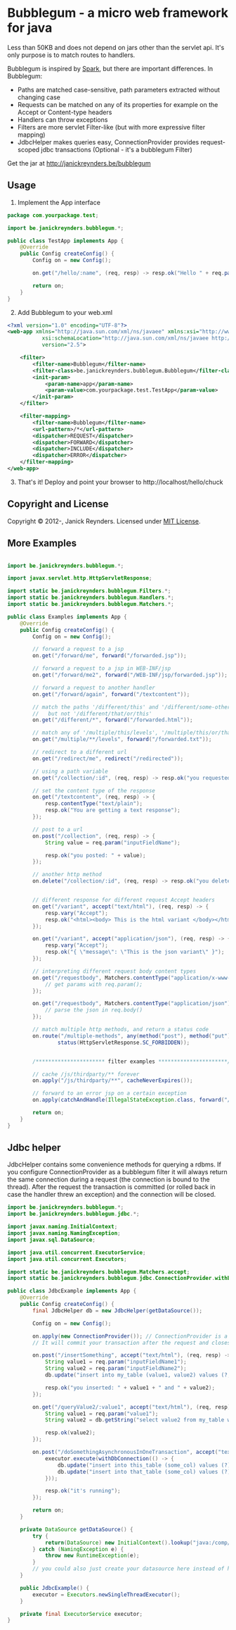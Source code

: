 Bubblegum - a micro web framework for java
==========================================

Less than 50KB and does not depend on jars other than the servlet api.
It's only purpose is to match routes to handlers.

Bubblegum is inspired by [Spark], but there are important differences. In Bubblegum:
- Paths are matched case-sensitive, path parameters extracted without changing case
- Requests can be matched on any of its properties for example on the Accept or Content-type headers
- Handlers can throw exceptions
- Filters are more servlet Filter-like (but with more expressive filter mapping)
- JdbcHelper makes queries easy, ConnectionProvider provides request-scoped jdbc transactions (Optional - it's a bubblegum Filter)

Get the jar at <http://janickreynders.be/bubblegum>


Usage
-----

1) Implement the App interface

```java
package com.yourpackage.test;

import be.janickreynders.bubblegum.*;

public class TestApp implements App {
    @Override
    public Config createConfig() {
        Config on = new Config();

        on.get("/hello/:name", (req, resp) -> resp.ok("Hello " + req.param("name") + "!"));

        return on;
    }
}
```

2) Add Bubblegum to your web.xml

```xml
<?xml version="1.0" encoding="UTF-8"?>
<web-app xmlns="http://java.sun.com/xml/ns/javaee" xmlns:xsi="http://www.w3.org/2001/XMLSchema-instance"
           xsi:schemaLocation="http://java.sun.com/xml/ns/javaee http://java.sun.com/xml/ns/javaee/web-app_2_5.xsd"
           version="2.5">

    <filter>
        <filter-name>Bubblegum</filter-name>
        <filter-class>be.janickreynders.bubblegum.Bubblegum</filter-class>
        <init-param>
            <param-name>app</param-name>
            <param-value>com.yourpackage.test.TestApp</param-value>
        </init-param>
    </filter>

    <filter-mapping>
        <filter-name>Bubblegum</filter-name>
        <url-pattern>/*</url-pattern>
        <dispatcher>REQUEST</dispatcher>
        <dispatcher>FORWARD</dispatcher>
        <dispatcher>INCLUDE</dispatcher>
        <dispatcher>ERROR</dispatcher>
    </filter-mapping>
</web-app>
```

3) That's it! Deploy and point your browser to http://localhost/hello/chuck

Copyright and License
---------------------
Copyright &copy; 2012-, Janick Reynders. Licensed under [MIT License].


More Examples
-------------

```java

import be.janickreynders.bubblegum.*;

import javax.servlet.http.HttpServletResponse;

import static be.janickreynders.bubblegum.Filters.*;
import static be.janickreynders.bubblegum.Handlers.*;
import static be.janickreynders.bubblegum.Matchers.*;

public class Examples implements App {
    @Override
    public Config createConfig() {
        Config on = new Config();

        // forward a request to a jsp
        on.get("/forward/me", forward("/forwarded.jsp"));

        // forward a request to a jsp in WEB-INF/jsp
        on.get("/forward/me2", forward("/WEB-INF/jsp/forwarded.jsp"));

        // forward a request to another handler
        on.get("/forward/again", forward("/textcontent"));

        // match the paths '/different/this' and '/different/some-other-thing'
        //   but not '/different/that/or/this'
        on.get("/different/*", forward("/forwarded.html"));

        // match any of '/multiple/this/levels', '/multiple/this/or/that/levels' ,...
        on.get("/multiple/**/levels", forward("/forwarded.txt"));

        // redirect to a different url
        on.get("/redirect/me", redirect("/redirected"));

        // using a path variable
        on.get("/collection/:id", (req, resp) -> resp.ok("you requested: " + req.param("id")));

        // set the content type of the response
        on.get("/textcontent", (req, resp) -> {
            resp.contentType("text/plain");
            resp.ok("You are getting a text response");
        });

        // post to a url
        on.post("/collection", (req, resp) -> {
            String value = req.param("inputFieldName");

            resp.ok("you posted: " + value);
        });

        // another http method
        on.delete("/collection/:id", (req, resp) -> resp.ok("you deleted: " + req.param("id")));


        // different response for different request Accept headers
        on.get("/variant", accept("text/html"), (req, resp) -> {
            resp.vary("Accept");
            resp.ok("<html><body> This is the html variant </body></html>");
        });

        on.get("/variant", accept("application/json"), (req, resp) -> {
            resp.vary("Accept");
            resp.ok("{ \"message\": \"This is the json variant\" }");
        });

        // interpreting different request body content types
        on.get("/requestbody", Matchers.contentType("application/x-www-form-urlencoded"), (req, resp) -> {
            // get params with req.param();
        });

        on.get("/requestbody", Matchers.contentType("application/json"), (req, resp) -> {
            // parse the json in req.body()
        });

        // match multiple http methods, and return a status code
        on.route("/multiple-methods", any(method("post"), method("put"), method("delete")),
                status(HttpServletResponse.SC_FORBIDDEN));


        /********************** filter examples **********************/

        // cache /js/thirdparty/** forever
        on.apply("/js/thirdparty/**", cacheNeverExpires());

        // forward to an error jsp on a certain exception
        on.apply(catchAndHandle(IllegalStateException.class, forward("/oops.jsp")));

        return on;
    }
}
```

Jdbc helper
-----------
JdbcHelper contains some convenience methods for querying a rdbms. If you configure ConnectionProvider as a bubblegum filter
it will always return the same connection during a request (the connection is bound to the thread).
After the request the transaction is committed (or rolled back in case the handler threw an exception)
and the connection will be closed.

```java
import be.janickreynders.bubblegum.*;
import be.janickreynders.bubblegum.jdbc.*;

import javax.naming.InitialContext;
import javax.naming.NamingException;
import javax.sql.DataSource;

import java.util.concurrent.ExecutorService;
import java.util.concurrent.Executors;

import static be.janickreynders.bubblegum.Matchers.accept;
import static be.janickreynders.bubblegum.jdbc.ConnectionProvider.withDbConnection;

public class JdbcExample implements App {
    @Override
    public Config createConfig() {
        final JdbcHelper db = new JdbcHelper(getDataSource());

        Config on = new Config();

        on.apply(new ConnectionProvider()); // ConnectionProvider is a filter that returns the same open connection during your request
        // It will commit your transaction after the request and closes the connection

        on.post("/insertSomething", accept("text/html"), (req, resp) -> {
            String value1 = req.param("inputFieldName1");
            String value2 = req.param("inputFieldName2");
            db.update("insert into my_table (value1, value2) values (?, ?)", value1, value2);

            resp.ok("you inserted: " + value1 + " and " + value2);
        });

        on.get("/queryValue2/:value1", accept("text/html"), (req, resp) -> {
            String value1 = req.param("value1");
            String value2 = db.getString("select value2 from my_table where value1 = ?", value1);

            resp.ok(value2);
        });

        on.post("/doSomethingAsynchronousInOneTransaction", accept("text/html"), (req, resp) -> {
            executor.execute(withDbConnection(() -> {
                db.update("insert into this_table (some_col) values (?)", "one thing");
                db.update("insert into that_table (some_col) values (?)", "another thing");
            }));

            resp.ok("it's running");
        });

        return on;
    }

    private DataSource getDataSource() {
        try {
            return(DataSource) new InitialContext().lookup("java:/comp/env/jdbc/yourDatasourceNameInJNDI");
        } catch (NamingException e) {
            throw new RuntimeException(e);
        }
        // you could also just create your datasource here instead of having one configured in JNDI
    }

    public JdbcExample() {
        executor = Executors.newSingleThreadExecutor();
    }

    private final ExecutorService executor;
}
```

[MIT License]: https://github.com/janickr/bubblegum/raw/master/LICENSE.txt
[Spark]: https://github.com/perwendel/spark
